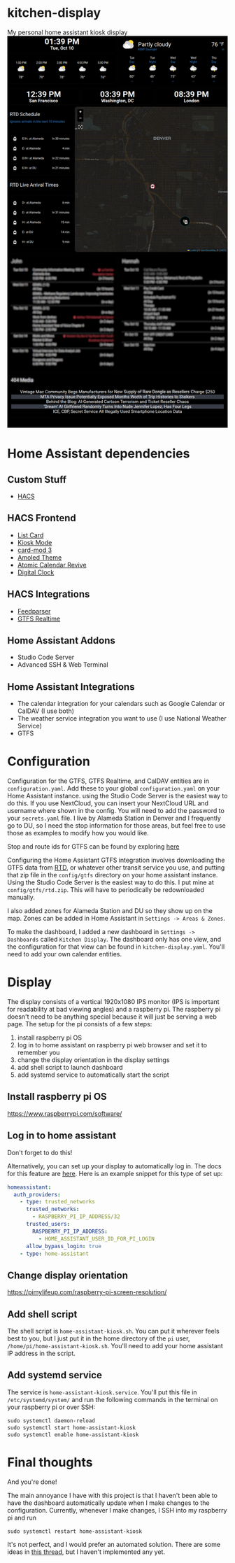 # kitchen-display
My personal home assistant kiosk display
![dashboard](./dashboard.png)
# Home Assistant dependencies
## Custom Stuff
- [HACS](https://hacs.xyz/)
## HACS Frontend
- [List Card](https://github.com/iantrich/list-card)
- [Kiosk Mode](https://github.com/NemesisRE/kiosk-mode)
- [card-mod 3](https://github.com/thomasloven/lovelace-card-mod)
- [Amoled Theme](https://github.com/home-assistant-community-themes/amoled)
- [Atomic Calendar Revive](https://github.com/totaldebug/atomic-calendar-revive)
- [Digital Clock](https://github.com/wassy92x/lovelace-digital-clock)
## HACS Integrations
- [Feedparser](https://github.com/custom-components/feedparser)
- [GTFS Realtime](https://github.com/mark1foley/ha-gtfs-rt-v2)
## Home Assistant Addons
- Studio Code Server
- Advanced SSH & Web Terminal
## Home Assistant Integrations
- The calendar integration for your calendars such as Google Calendar or CalDAV (I use both)
- The weather service integration you want to use (I use National Weather Service)
- GTFS
# Configuration
Configuration for the GTFS, GTFS Realtime, and CalDAV entities are in `configuration.yaml`. Add these to your global `configuration.yaml` on your Home Assistant instance. using the Studio Code Server is the easiest way to do this. If you use NextCloud, you can insert your NextCloud URL and username where shown in the config. You will need to  add the password to your `secrets.yaml` file. I live by Alameda Station in Denver and I frequently go to DU, so I need the stop information for those areas, but feel free to use those as examples to modify how you would like.

Stop and route ids for GTFS can be found by exploring [here](https://transitfeeds.com/p/rtd-denver/188)

Configuring the Home Assistant GTFS integration involves downloading the GTFS data from [RTD](https://rtd-denver.com/files/gtfs/google_transit.zip), or whatever other transit service you use, and putting that zip file in the `config/gtfs` directory on your home assistant instance. Using the Studio Code Server is the easiest way to do this. I put mine at `config/gtfs/rtd.zip`. This will have to periodically be redownloaded manually.

I also added zones for Alameda Station and DU so they show up on the map. Zones can be added in Home Assistant in `Settings -> Areas & Zones`.

To make the dashboard, I added a new dashboard in `Settings -> Dashboards` called `Kitchen Display`.  The dashboard only has one view, and the configuration for that view can be found in `kitchen-display.yaml`. You'll need to add your own calendar entities.

# Display
The display consists of a vertical 1920x1080 IPS monitor (IPS is important for readability at bad viewing angles) and a raspberry pi. The raspberry pi doesn't need to be anything special because it will just be serving a web page. The setup for the pi consists of a few steps:
1. install raspberry pi OS
2. log in to home assistant on raspberry pi web browser and set it to remember you
3. change the display orientation in the display settings
4. add shell script to launch dashboard
5. add systemd service to automatically start the script
## Install raspberry pi OS
https://www.raspberrypi.com/software/
## Log in to home assistant
Don't forget to do this!

Alternatively, you can set up your display to automatically log in. The docs for this feature are [here](https://www.home-assistant.io/docs/authentication/providers/#skip-login-page-examples). Here is an example snippet for this type of set up:
```yaml
homeassistant:
  auth_providers:
    - type: trusted_networks
      trusted_networks:
        - RASPBERRY_PI_IP_ADDRESS/32
      trusted_users:
        RASPBERRY_PI_IP_ADDRESS:
          - HOME_ASSISTANT_USER_ID_FOR_PI_LOGIN
      allow_bypass_login: true
    - type: home-assistant
```
## Change display orientation
https://pimylifeup.com/raspberry-pi-screen-resolution/
## Add shell script
The shell script is `home-assistant-kiosk.sh`. You can put it wherever feels best to you, but I just put it in the home directory of the `pi` user, `/home/pi/home-assistant-kiosk.sh`. You'll need to add your home assistant IP address in the script.
## Add systemd service
The service is `home-assistant-kiosk.service`. You'll put this file in `/etc/systemd/system/` and run the following commands in the terminal on your raspberry pi or over SSH:
```
sudo systemctl daemon-reload
sudo systemctl start home-assistant-kiosk
sudo systemctl enable home-assistant-kiosk
```
# Final thoughts
And you're done!

The main annoyance I have with this project is that I haven't been able to have the dashboard automatically update when I make changes to the configuration. Currently, whenever I make changes, I SSH into my raspberry pi and run
```
sudo systemctl restart home-assistant-kiosk
```
It's not perfect, and I would prefer an automated solution. There are some ideas in [this thread](https://community.home-assistant.io/t/solved-how-can-i-get-my-dashboard-to-refresh-automatically-instead-of-showing-the-refresh-prompt/357842/22), but I haven't implemented any yet.
